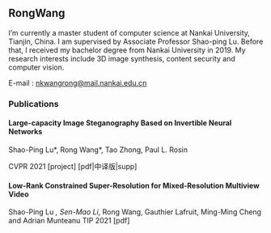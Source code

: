 ## RongWang

I’m currently a master student of computer science at Nankai University, Tianjin, China. I am supervised by Associate Professor Shao-ping Lu. Before that, I received my bachelor degree from Nankai University in 2019. My research interests include 3D image synthesis, content security and computer vision. 

E-mail : nkwangrong@mail.nankai.edu.cn


### Publications

#### Large-capacity Image Steganography Based on Invertible Neural Networks
Shao-Ping Lu*, Rong Wang*, Tao Zhong, Paul L. Rosin

CVPR 2021 [project] [pdf|中译版|supp]

#### Low-Rank Constrained Super-Resolution for Mixed-Resolution Multiview Video
Shao-Ping Lu *, Sen-Mao Li*, Rong Wang, Gauthier Lafruit, Ming-Ming Cheng and Adrian Munteanu
TIP 2021 [pdf] 


